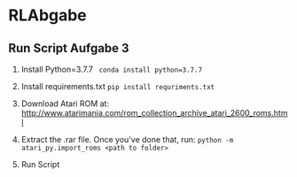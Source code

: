 # RLAbgabe 

## Run Script Aufgabe 3

1. Install Python=3.7.7
``` conda install python=3.7.7```

2. Install requirements.txt
```pip install requriments.txt```

3. Download Atari ROM at:
http://www.atarimania.com/rom_collection_archive_atari_2600_roms.html

4. Extract the .rar file. Once you've done that, run:
```python -m atari_py.import_roms <path to folder>```

5. Run Script

